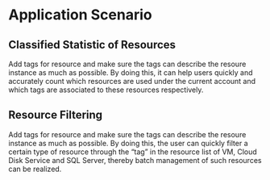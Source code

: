 # Application Scenario

## Classified Statistic of Resources

Add tags for resource and make sure the tags can describe the resoure instance as much as possible. By doing this, it can help users quickly and accurately count which resources are used under the current account and which tags are associated to these resources respectively.
## Resource Filtering

Add tags for resource and make sure the tags can describe the resoure instance as much as possible. By doing this, the user can quickly filter a certain type of resource through the “tag” in the resource list of VM,  Cloud Disk Service and SQL Server, thereby batch management of such resources can be realized.
